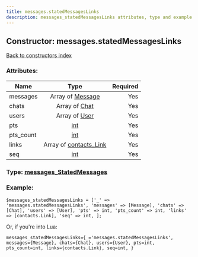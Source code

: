 ```yaml
---
title: messages.statedMessagesLinks
description: messages_statedMessagesLinks attributes, type and example
---
```

## Constructor: messages.statedMessagesLinks  
[Back to constructors index](index.md)



### Attributes:

| Name     |    Type       | Required |
|----------|:-------------:|---------:|
|messages|Array of [Message](../types/Message.md) | Yes|
|chats|Array of [Chat](../types/Chat.md) | Yes|
|users|Array of [User](../types/User.md) | Yes|
|pts|[int](../types/int.md) | Yes|
|pts\_count|[int](../types/int.md) | Yes|
|links|Array of [contacts\_Link](../types/contacts_Link.md) | Yes|
|seq|[int](../types/int.md) | Yes|



### Type: [messages\_StatedMessages](../types/messages_StatedMessages.md)


### Example:

```
$messages_statedMessagesLinks = ['_' => 'messages.statedMessagesLinks', 'messages' => [Message], 'chats' => [Chat], 'users' => [User], 'pts' => int, 'pts_count' => int, 'links' => [contacts.Link], 'seq' => int, ];
```  

Or, if you're into Lua:  


```
messages_statedMessagesLinks={_='messages.statedMessagesLinks', messages={Message}, chats={Chat}, users={User}, pts=int, pts_count=int, links={contacts.Link}, seq=int, }

```


